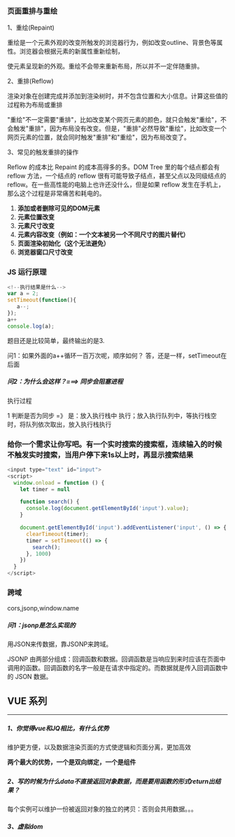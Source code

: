 ### 页面重排与重绘

1、重绘\(Repaint\)

重绘是一个元素外观的改变所触发的浏览器行为，例如改变outline、背景色等属性。浏览器会根据元素的新属性重新绘制，

使元素呈现新的外观。重绘不会带来重新布局，所以并不一定伴随重排。

2、重排\(Reflow\)

渲染对象在创建完成并添加到渲染树时，并不包含位置和大小信息。计算这些值的过程称为布局或重排

"重绘"不一定需要"重排"，比如改变某个网页元素的颜色，就只会触发"重绘"，不会触发"重排"，因为布局没有改变。但是，"重排"必然导致"重绘"，比如改变一个网页元素的位置，就会同时触发"重排"和"重绘"，因为布局改变了。

3、常见的触发重排的操作

Reflow 的成本比 Repaint 的成本高得多的多。DOM Tree 里的每个结点都会有 reflow 方法，一个结点的 reflow 很有可能导致子结点，甚至父点以及同级结点的 reflow。在一些高性能的电脑上也许还没什么，但是如果 reflow 发生在手机上，那么这个过程是非常痛苦和耗电的。

1. **添加或者删除可见的DOM元素**
2. **元素位置改变**
3. **元素尺寸改变**
4. **元素内容改变（例如：一个文本被另一个不同尺寸的图片替代）**
5. **页面渲染初始化（这个无法避免）**
6. **浏览器窗口尺寸改变**

### JS 运行原理

```js
<!--执行结果是什么-->
var a = 2;
setTimeout(function(){
   a--;
});
a++
console.log(a);
```

题目还是比较简单，最终输出的是3.

问1：如果外面的a++循环一百万次呢，顺序如何？ 答，还是一样，setTimeout在后面

##### 问2：为什么会这样？===&gt; 同步会阻塞进程

执行过程

1 判断是否为同步 =》 是：放入执行栈中 执行；放入执行队列中，等执行栈空时，将队列依次取出，放入执行栈执行

### 给你一个需求让你写吧。有一个实时搜索的搜索框，连续输入的时候不触发实时搜索，当用户停下来1s以上时，再显示搜索结果

```js
<input type="text" id="input">
<script>
  window.onload = function () {
    let timer = null

    function search() {
      console.log(document.getElementById('input').value);
    }

    document.getElementById('input').addEventListener('input', () => {
      clearTimeout(timer);
      timer = setTimeout(() => {
        search();
      }, 1000)
    })
  }
</script>
```

### 跨域

cors,jsonp,window.name

##### 问1：jsonp是怎么实现的

用JSON来传数据，靠JSONP来跨域。

JSONP 由两部分组成：回调函数和数据。回调函数是当响应到来时应该在页面中调用的函数。回调函数的名字一般是在请求中指定的。而数据就是传入回调函数中的 JSON 数据。



## VUE 系列

---

##### 1、你觉得vue和JQ相比，有什么优势

维护更方便，以及数据渲染页面的方式使逻辑和页面分离，更加高效

**两个最大的优势，一个是双向绑定，一个是组件**

##### 

##### 2、写的时候为什么data不直接返回对象数据，而是要用函数的形式return出结果？

每个实例可以维护一份被返回对象的独立的拷贝：否则会共用数据。。。

##### 3、虚拟dom



